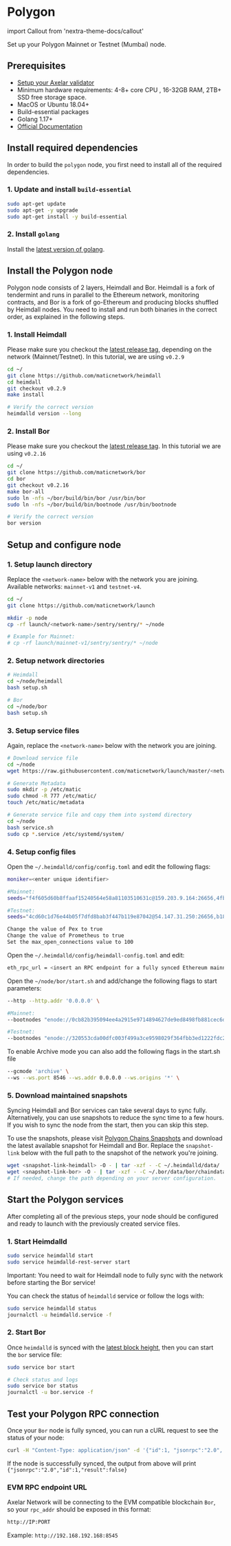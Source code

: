 # Polygon

import Callout from 'nextra-theme-docs/callout'

Set up your Polygon Mainnet or Testnet (Mumbai) node.

## Prerequisites

- [Setup your Axelar validator](/validator/setup)
- Minimum hardware requirements: 4-8+ core CPU , 16-32GB RAM, 2TB+ SSD free storage space.
- MacOS or Ubuntu 18.04+
- Build-essential packages
- Golang 1.17+
- [Official Documentation](https://docs.polygon.technology/docs/integrate/full-node-binaries)

## Install required dependencies

In order to build the `polygon` node, you first need to install all of the required dependencies.

### 1. Update and install `build-essential`

```bash
sudo apt-get update
sudo apt-get -y upgrade
sudo apt-get install -y build-essential
```

### 2. Install `golang`

Install the [latest version of golang](https://go.dev/doc/install).

## Install the Polygon node

Polygon node consists of 2 layers, Heimdall and Bor. Heimdall is a fork of tendermint and runs in parallel to the Ethereum network, monitoring contracts, and Bor is a fork of go-Ethereum and producing blocks shuffled by Heimdall nodes. You need to install and run both binaries in the correct order, as explained in the following steps.

### 1. Install Heimdall

Please make sure you checkout the [latest release tag](https://github.com/maticnetwork/heimdall/tags), depending on the network (Mainnet/Testnet). In this tutorial, we are using `v0.2.9`

```bash
cd ~/
git clone https://github.com/maticnetwork/heimdall
cd heimdall
git checkout v0.2.9
make install

# Verify the correct version
heimdalld version --long
```

### 2. Install Bor

Please make sure you checkout the [latest release tag](https://github.com/maticnetwork/bor/tags). In this tutorial we are using `v0.2.16`

```bash
cd ~/
git clone https://github.com/maticnetwork/bor
cd bor
git checkout v0.2.16
make bor-all
sudo ln -nfs ~/bor/build/bin/bor /usr/bin/bor
sudo ln -nfs ~/bor/build/bin/bootnode /usr/bin/bootnode

# Verify the correct version
bor version
```

## Setup and configure node

### 1. Setup launch directory

Replace the `<network-name>` below with the network you are joining.
Available networks: `mainnet-v1` and `testnet-v4`.

```bash
cd ~/
git clone https://github.com/maticnetwork/launch

mkdir -p node
cp -rf launch/<network-name>/sentry/sentry/* ~/node

# Example for Mainnet:
# cp -rf launch/mainnet-v1/sentry/sentry/* ~/node
```

### 2. Setup network directories

```bash
# Heimdall
cd ~/node/heimdall
bash setup.sh

# Bor
cd ~/node/bor
bash setup.sh
```

### 3. Setup service files

Again, replace the `<network-name>` below with the network you are joining.

```bash
# Download service file
cd ~/node
wget https://raw.githubusercontent.com/maticnetwork/launch/master/<network-name>/service.sh

# Generate Metadata
sudo mkdir -p /etc/matic
sudo chmod -R 777 /etc/matic/
touch /etc/matic/metadata

# Generate service file and copy them into systemd directory
cd ~/node
bash service.sh
sudo cp *.service /etc/systemd/system/
```

### 4. Setup config files

Open the `~/.heimdalld/config/config.toml` and edit the following flags:

```bash
moniker=<enter unique identifier>

#Mainnet:
seeds="f4f605d60b8ffaaf15240564e58a81103510631c@159.203.9.164:26656,4fb1bc820088764a564d4f66bba1963d47d82329@44.232.55.71:26656,902484e868c6a4bace1bb3cf4b6ba1667561b158@18.228.218.160:26656,afc41bd37d549186cec915c5a4feb3071871cdc1@18.228.98.237:26656,587df41fb0198d72a9e153c608b2c0d840551429@35.182.147.162:26656,ad7bc1c45641454893c74b50357a1bd87778bb50@52.60.36.93:26656"

#Testnet:
seeds="4cd60c1d76e44b05f7dfd8bab3f447b119e87042@54.147.31.250:26656,b18bbe1f3d8576f4b73d9b18976e71c65e839149@34.226.134.117:26656"

Change the value of Pex to true
Change the value of Prometheus to true
Set the max_open_connections value to 100
```

Open the `~/.heimdalld/config/heimdall-config.toml` and edit:

```bash
eth_rpc_url = <insert an RPC endpoint for a fully synced Ethereum mainnet node or Goerli testnet node, i.e Infura.>
```

Open the `~/node/bor/start.sh` and add/change the following flags to start parameters:

```bash
--http --http.addr '0.0.0.0' \

#Mainnet:
--bootnodes "enode://0cb82b395094ee4a2915e9714894627de9ed8498fb881cec6db7c65e8b9a5bd7f2f25cc84e71e89d0947e51c76e85d0847de848c7782b13c0255247a6758178c@44.232.55.71:30303,enode://88116f4295f5a31538ae409e4d44ad40d22e44ee9342869e7d68bdec55b0f83c1530355ce8b41fbec0928a7d75a5745d528450d30aec92066ab6ba1ee351d710@159.203.9.164:30303"

#Testnet:
--bootnodes "enode://320553cda00dfc003f499a3ce9598029f364fbb3ed1222fdc20a94d97dcc4d8ba0cd0bfa996579dcc6d17a534741fb0a5da303a90579431259150de66b597251@54.147.31.250:30303"
```

To enable Archive mode you can also add the following flags in the start.sh file
```bash
--gcmode 'archive' \
--ws --ws.port 8546 --ws.addr 0.0.0.0 --ws.origins '*' \
```


### 5. Download maintained snapshots

<Callout emoji="ℹ️">
  Syncing Heimdall and Bor services can take several days to sync fully. Alternatively, you can use snapshots to reduce the sync time to a few hours. If you wish to sync the node from the start, then you can skip this step.
</Callout>

To use the snapshots, please visit [Polygon Chains Snapshots](https://snapshots.matic.today/) and download the latest available snapshot for Heimdall and Bor. Replace the `snapshot-link` below with the full path to the snapshot of the network you're joining.

```bash
wget <snapshot-link-heimdall> -O - | tar -xzf - -C ~/.heimdalld/data/
wget <snapshot-link-bor> -O - | tar -xzf - -C ~/.bor/data/bor/chaindata
# If needed, change the path depending on your server configuration.
```

## Start the Polygon services

After completing all of the previous steps, your node should be configured and ready to launch with the previously created service files.

### 1. Start Heimdalld

```bash
sudo service heimdalld start
sudo service heimdalld-rest-server start
```

<Callout type="warning" emoji="⚠️">
  Important: You need to wait for Heimdall node to fully sync with the network before starting the Bor service!
</Callout>

You can check the status of `heimdalld` service or follow the logs with:

```bash
sudo service heimdalld status
journalctl -u heimdalld.service -f
```

### 2. Start Bor

Once `heimdalld` is synced with the [latest block height](https://wallet.polygon.technology/staking/), then you can start the `bor` service file:

```bash
sudo service bor start

# Check status and logs
sudo service bor status
journalctl -u bor.service -f
```

## Test your Polygon RPC connection

Once your `Bor` node is fully synced, you can run a cURL request to see the status of your node:

```bash
curl -H "Content-Type: application/json" -d '{"id":1, "jsonrpc":"2.0", "method": "eth_syncing", "params":[]}' localhost:8545
```

If the node is successfully synced, the output from above will print `{"jsonrpc":"2.0","id":1,"result":false}`

### EVM RPC endpoint URL

Axelar Network will be connecting to the EVM compatible blockchain `Bor`, so your `rpc_addr` should be exposed in this format:

```bash
http://IP:PORT
```

Example:
`http://192.168.192.168:8545`
